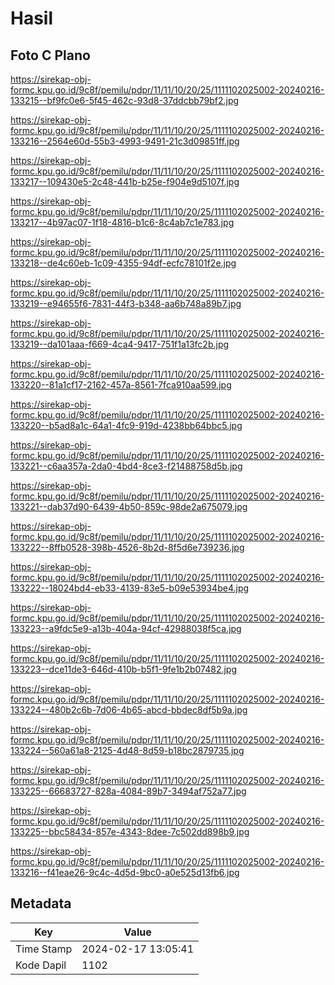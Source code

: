 # Hasil

## Foto C Plano

https://sirekap-obj-formc.kpu.go.id/9c8f/pemilu/pdpr/11/11/10/20/25/1111102025002-20240216-133215--bf9fc0e6-5f45-462c-93d8-37ddcbb79bf2.jpg

https://sirekap-obj-formc.kpu.go.id/9c8f/pemilu/pdpr/11/11/10/20/25/1111102025002-20240216-133216--2564e60d-55b3-4993-9491-21c3d09851ff.jpg

https://sirekap-obj-formc.kpu.go.id/9c8f/pemilu/pdpr/11/11/10/20/25/1111102025002-20240216-133217--109430e5-2c48-441b-b25e-f904e9d5107f.jpg

https://sirekap-obj-formc.kpu.go.id/9c8f/pemilu/pdpr/11/11/10/20/25/1111102025002-20240216-133217--4b97ac07-1f18-4816-b1c6-8c4ab7c1e783.jpg

https://sirekap-obj-formc.kpu.go.id/9c8f/pemilu/pdpr/11/11/10/20/25/1111102025002-20240216-133218--de4c60eb-1c09-4355-94df-ecfc78101f2e.jpg

https://sirekap-obj-formc.kpu.go.id/9c8f/pemilu/pdpr/11/11/10/20/25/1111102025002-20240216-133219--e94655f6-7831-44f3-b348-aa6b748a89b7.jpg

https://sirekap-obj-formc.kpu.go.id/9c8f/pemilu/pdpr/11/11/10/20/25/1111102025002-20240216-133219--da101aaa-f669-4ca4-9417-751f1a13fc2b.jpg

https://sirekap-obj-formc.kpu.go.id/9c8f/pemilu/pdpr/11/11/10/20/25/1111102025002-20240216-133220--81a1cf17-2162-457a-8561-7fca910aa599.jpg

https://sirekap-obj-formc.kpu.go.id/9c8f/pemilu/pdpr/11/11/10/20/25/1111102025002-20240216-133220--b5ad8a1c-64a1-4fc9-919d-4238bb64bbc5.jpg

https://sirekap-obj-formc.kpu.go.id/9c8f/pemilu/pdpr/11/11/10/20/25/1111102025002-20240216-133221--c6aa357a-2da0-4bd4-8ce3-f21488758d5b.jpg

https://sirekap-obj-formc.kpu.go.id/9c8f/pemilu/pdpr/11/11/10/20/25/1111102025002-20240216-133221--dab37d90-6439-4b50-859c-98de2a675079.jpg

https://sirekap-obj-formc.kpu.go.id/9c8f/pemilu/pdpr/11/11/10/20/25/1111102025002-20240216-133222--8ffb0528-398b-4526-8b2d-8f5d6e739236.jpg

https://sirekap-obj-formc.kpu.go.id/9c8f/pemilu/pdpr/11/11/10/20/25/1111102025002-20240216-133222--18024bd4-eb33-4139-83e5-b09e53934be4.jpg

https://sirekap-obj-formc.kpu.go.id/9c8f/pemilu/pdpr/11/11/10/20/25/1111102025002-20240216-133223--a9fdc5e9-a13b-404a-94cf-42988038f5ca.jpg

https://sirekap-obj-formc.kpu.go.id/9c8f/pemilu/pdpr/11/11/10/20/25/1111102025002-20240216-133223--dce11de3-646d-410b-b5f1-9fe1b2b07482.jpg

https://sirekap-obj-formc.kpu.go.id/9c8f/pemilu/pdpr/11/11/10/20/25/1111102025002-20240216-133224--480b2c6b-7d06-4b65-abcd-bbdec8df5b9a.jpg

https://sirekap-obj-formc.kpu.go.id/9c8f/pemilu/pdpr/11/11/10/20/25/1111102025002-20240216-133224--560a61a8-2125-4d48-8d59-b18bc2879735.jpg

https://sirekap-obj-formc.kpu.go.id/9c8f/pemilu/pdpr/11/11/10/20/25/1111102025002-20240216-133225--66683727-828a-4084-89b7-3494af752a77.jpg

https://sirekap-obj-formc.kpu.go.id/9c8f/pemilu/pdpr/11/11/10/20/25/1111102025002-20240216-133225--bbc58434-857e-4343-8dee-7c502dd898b9.jpg

https://sirekap-obj-formc.kpu.go.id/9c8f/pemilu/pdpr/11/11/10/20/25/1111102025002-20240216-133216--f41eae26-9c4c-4d5d-9bc0-a0e525d13fb6.jpg


## Metadata

| Key        | Value               |
| ---------- | ------------------- |
| Time Stamp | 2024-02-17 13:05:41 |
| Kode Dapil | 1102                |



